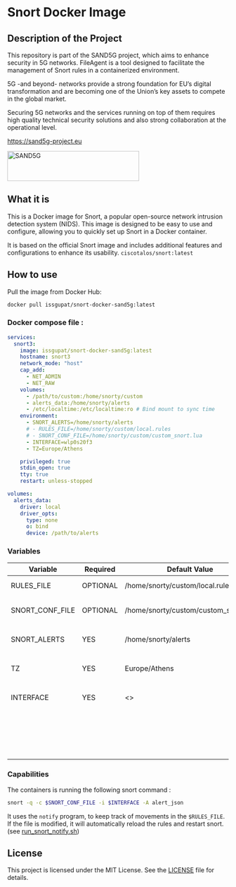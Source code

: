 # Snort Docker Image

## Description of the Project

This repository is part of the SAND5G project, which aims to enhance security in 5G networks. FileAgent is a tool designed to facilitate the management of Snort rules in a containerized environment.

5G -and beyond- networks provide a strong foundation for EU’s digital transformation and are becoming one of the Union’s key assets to compete in the global market.

Securing 5G networks and the services running on top of them requires high quality technical security solutions and also strong collaboration at the operational level.

https://sand5g-project.eu

<img src="https://sand5g-project.eu/wp-content/uploads/2024/06/SAND5G-logo-600x137.png" alt="SAND5G" width="300" height="68">

## What it is

This is a Docker image for Snort, a popular open-source network intrusion detection system (NIDS). This image is designed to be easy to use and configure, allowing you to quickly set up Snort in a Docker container.

It is based on the official Snort image and includes additional features and configurations to enhance its usability. `ciscotalos/snort:latest`

## How to use

Pull the image from Docker Hub:

```bash
docker pull issgupat/snort-docker-sand5g:latest
```

### Docker compose file :

```yaml
services:
  snort3:
    image: issgupat/snort-docker-sand5g:latest
    hostname: snort3
    network_mode: "host"
    cap_add:
      - NET_ADMIN
      - NET_RAW
    volumes:
      - /path/to/custom:/home/snorty/custom
      - alerts_data:/home/snorty/alerts
      - /etc/localtime:/etc/localtime:ro # Bind mount to sync time
    environment:
      - SNORT_ALERTS=/home/snorty/alerts
      # - RULES_FILE=/home/snorty/custom/local.rules
      # - SNORT_CONF_FILE=/home/snorty/custom/custom_snort.lua
      - INTERFACE=wlp0s20f3
      - TZ=Europe/Athens

    privileged: true
    stdin_open: true
    tty: true
    restart: unless-stopped

volumes:
  alerts_data:
    driver: local
    driver_opts:
      type: none
      o: bind
      device: /path/to/alerts
```

### Variables

| Variable        | Required | Default Value                        | Description                                            |
| --------------- | -------- | ------------------------------------ | ------------------------------------------------------ |
| RULES_FILE      | OPTIONAL | /home/snorty/custom/local.rules      | Which rule file to use                                 |
| SNORT_CONF_FILE | OPTIONAL | /home/snorty/custom/custom_snort.lua | Which configuration file to use                        |
| SNORT_ALERTS    | YES      | /home/snorty/alerts                  | Which folder to use for alert output                   |
| TZ              | YES      | Europe/Athens                        | Used to have accurate timestamps                       |
| INTERFACE       | YES      | <>                                   | The interface to monitor.                              |
|                 |          |                                      | Default is the first interface available in the system |

### Capabilities

The containers is running the following snort command :

```bash
snort -q -c $SNORT_CONF_FILE -i $INTERFACE -A alert_json
```

It uses the `notify` program, to keep track of movements in the `$RULES_FILE`. If the file is modified, it will automatically reload the rules and restart snort. (see [run_snort_notify.sh](src/volumes/scripts/run_snort_notify.sh))

## License

This project is licensed under the MIT License. See the [LICENSE](LICENSE) file for details.
